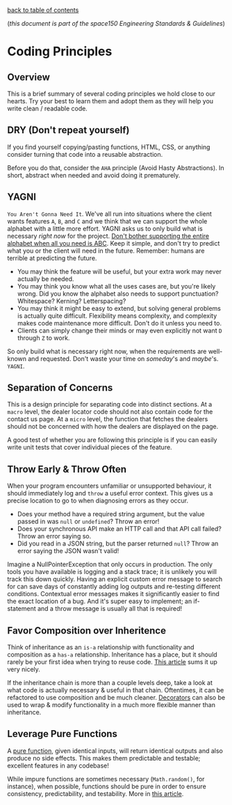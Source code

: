 [back to table of contents](readme.md)

(_this document is part of the space150 Engineering Standards & Guidelines_)

# Coding Principles

## Overview

This is a brief summary of several coding principles we hold close to our hearts. Try your best to learn them and adopt them as they will help you write clean / readable code.

## DRY (Don't repeat yourself)

If you find yourself copying/pasting functions, HTML, CSS, or anything consider turning that code into a reusable abstraction.

Before you do that, consider the `AHA` principle (Avoid Hasty Abstractions). In short, abstract when needed and avoid doing it prematurely.

## YAGNI

`You Aren't Gonna Need It`. We've all run into situations where the client wants features `A`, `B`, and `C` and we think that we can support the whole alphabet with a little more effort. YAGNI asks us to only build what is necessary *right now* for the project. [Don't bother supporting the entire alphabet when all you need is ABC](https://xkcd.com/974/). Keep it simple, and don't try to predict what you or the client will need in the future. Remember: humans are terrible at predicting the future.

- You may think the feature will be useful, but your extra work may never actually be needed.
- You may think you know what all the uses cases are, but you're likely wrong. Did you know the alphabet also needs to support punctuation? Whitespace? Kerning? Letterspacing?
- You may think it might be easy to extend, but solving general problems is actually quite difficult. Flexibility means complexity, and complexity makes code maintenance more difficult. Don't do it unless you need to.
- Clients can simply change their minds or may even explicitly not want `D` through `Z` to work.

So only build what is necessary right now, when the requirements are well-known and requested. Don't waste your time on *someday*'s and *maybe*'s. `YAGNI`.

## Separation of Concerns

This is a design principle for separating code into distinct sections.
At a `macro` level, the dealer locator code should not also contain code for the contact us page. At a `micro` level, the function that fetches the dealers should not be concerned with how the dealers are displayed on the page.

A good test of whether you are following this principle is if you can easily write unit tests that cover individual pieces of the feature.

## Throw Early & Throw Often
When your program encounters unfamiliar or unsupported behaviour, it should immediately log and `throw` a useful error context. This gives us a precise location to go to when diagnosing errors as they occur.

- Does your method have a required string argument, but the value passed in was `null` or `undefined`? Throw an error!
- Does your synchronous API make an HTTP call and that API call failed? Throw an error saying so.
- Did you read in a JSON string, but the parser returned `null`? Throw an error saying the JSON wasn't valid!

Imagine a NullPointerException that only occurs in production. The only tools you have available is logging and a stack trace; it is unlikely you will track this down quickly. Having an explicit custom error message to search for can save days of constantly adding log outputs and re-testing different conditions. Contextual error messages makes it significantly easier to find the exact location of a bug. And it's super easy to implement; an if-statement and a throw message is usually all that is required!


## Favor Composition over Inheritence

Think of inheritance as an `is-a` relationship with functionality and composition as a `has-a` relationship. Inheritance has a place, but it should rarely be your first idea when trying to reuse code. [This article](https://medium.com/geekculture/composition-over-inheritance-7faed1628595) sums it up very nicely.

If the inheritance chain is more than a couple levels deep, take a look at what code is actually necessary & useful in that chain. Oftentimes, it can be refactored to use composition and be much cleaner. [Decorators](https://en.wikipedia.org/wiki/Decorator_pattern) can also be used to wrap & modify functionality in a much more flexible manner than inheritance.

## Leverage Pure Functions

A [pure function](https://en.wikipedia.org/wiki/Pure_function), given identical inputs, will return identical outputs and also produce no side effects. This makes them predictable and testable; excellent features in any codebase!

While impure functions are sometimes necessary (`Math.random()`, for instance), when possible, functions should be pure in order to ensure consistency, predictability, and testability. More in [this article](https://dev.to/sanspanic/pure-vs-impure-functions-50aj).